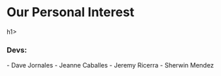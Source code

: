 <h1>Our Personal Interest</h1>h1> <br>
<h3>Devs:</h3>
- Dave Jornales
- Jeanne Caballes
- Jeremy Ricerra
- Sherwin Mendez
